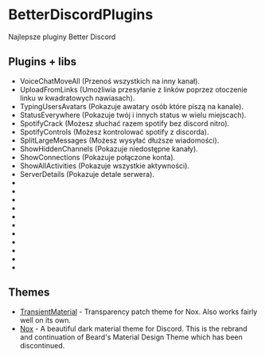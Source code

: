 # BetterDiscordPlugins
 Najlepsze pluginy Better Discord
## Plugins + libs
 - VoiceChatMoveAll (Przenoś wszystkich na inny kanał).
 - UploadFromLinks (Umożliwia przesyłanie z linków poprzez otoczenie linku w kwadratowych nawiasach).
 - TypingUsersAvatars (Pokazuje awatary osób które piszą na kanale).
 - StatusEverywhere (Pokazuje twój i innych status w wielu miejscach).
 - SpotifyCrack (Możesz słuchać razem spotify bez discord nitro).
 - SpotifyControls (Możesz kontrolować spotify z discorda).
 - SplitLargeMessages (Możesz wysyłać dłuższe wiadomości).
 - ShowHiddenChannels (Pokazuje niedostępne kanały).
 - ShowConnections (Pokazuje połączone konta).
 - ShowAllActivities (Pokazuje wszystkie aktywności).
 - ServerDetails (Pokazuje detale serwera).
 - 
 -
 -
 -
 -
 -
 -
 -
 -
 -
 -
 
## Themes
 - [TransientMaterial](https://github.com/rauenzi/BetterDiscordAddons/tree/master/Themes/TransientMaterial) - Transparency patch theme for Nox. Also works fairly well on its own.
 - [Nox](https://github.com/rauenzi/Nox) - A beautiful dark material theme for Discord. This is the rebrand and continuation of Beard's Material Design Theme which has been discontinued.
